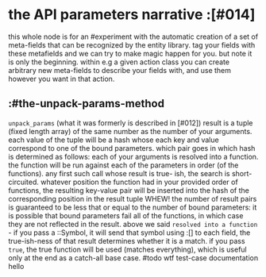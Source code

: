 # the API parameters narrative :[#014]

this whole node is for an #experiment with the automatic creation of a
set of meta-fields that can be recognized by the entity library. tag
your fields with these metafields and we can try to make magic happen
for you. but note it is only the beginning. within e.g a given action
class you can create arbitrary new meta-fields to describe your fields
with, and use them however you want in that action.



## :#the-unpack-params-method

`unpack_params` (what it was formerly is described in [#012]) result
is a tuple (fixed length array) of the same number as the number of
your arguments. each value of the tuple will be a hash whose each key
and value correspond to one of the bound parameters. which pair goes in
which hash is determined as follows: each of your arguments is resolved
into a function. the function will be run against each of the parameters
in order (of the functions). any first such call whose result is true-
ish, the search is short-circuited. whatever position the function
had in your provided order of functions, the resulting key-value pair
will be inserted into the hash of the corresponding position in the
result tuple WHEW! the number of result pairs is guaranteed to be less
that or equal to the number of bound parameters: it is possible that
bound parameters fail all of the functions, in which case they are not
reflected in the result. above we said `resolved into a function` - if
you pass a ::Symbol, it will send that symbol using :[] to each field,
the true-ish-ness of that result determines whether it is a match. if
you pass `true`, the true function will be used (matches everything),
which is useful only at the end as a catch-all base case.
#todo wtf test-case documentation hello
